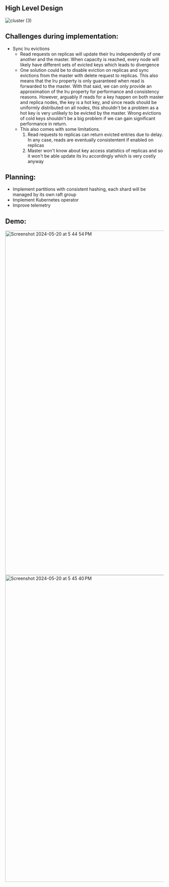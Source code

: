 ## High Level Design

![cluster (3)](https://github.com/user-attachments/assets/1fc31bcf-e0de-4877-8242-67db5cc2aa0e)


## Challenges during implementation:
- Sync lru evictions
  + Read requests on replicas will update their lru independently of one another and the master. When capacity is reached, every node will likely have different sets of evicted keys which leads to divergence
  + One solution could be to disable eviction on replicas and sync evictions from the master with delete request to replicas. This also means that the lru property is only guaranteed when read is forwarded to the master. With that said, we can only provide an approximation of the lru property for performance and consistency reasons. However, arguably if reads for a key happen on both master and replica nodes, the key is a hot key, and since reads should be uniformly distributed on all nodes, this shouldn't be a problem as a hot key is very unlikely to be evicted by the master. Wrong evictions of cold keys shouldn't be a big problem if we can gain significant performance in return.
  + This also comes with some limitations.
    1. Read requests to replicas can return evicted entries due to delay. In any case, reads are eventually consistentent if enabled on replicas
    2. Master won't know about key access statistics of replicas and so it won't be able update its lru accordingly which is very costly anyway


## Planning:
- Implement partitions with consistent hashing, each shard will be managed by its own raft group
- Implement Kubernetes operator
- Improve telemetry




## Demo:
<img width="1091" alt="Screenshot 2024-05-20 at 5 44 54 PM" src="https://github.com/ph-ngn/nanobox/assets/93941060/85f627da-da26-49fc-822c-42e1221a2be3">
<img width="972" alt="Screenshot 2024-05-20 at 5 45 40 PM" src="https://github.com/ph-ngn/nanobox/assets/93941060/277cb951-b641-420b-81d7-f0485265ab3a">

  

